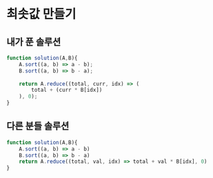 # 최솟값 만들기

## 내가 푼 솔루션

```js
function solution(A,B){
    A.sort((a, b) => a - b);
    B.sort((a, b) => b - a);
    
    return A.reduce((total, curr, idx) => (
        total + (curr * B[idx])
    ), 0);
}
```

## 다른 분들 솔루션

```js
function solution(A,B){
    A.sort((a, b) => a - b)
    B.sort((a, b) => b - a)
    return A.reduce((total, val, idx) => total + val * B[idx], 0)
}
```